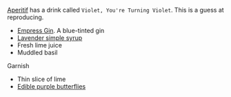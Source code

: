 
[Aperitif](https://aperitifnc.com/) has a drink called `Violet, You're Turning Violet`. This is a guess at reproducing.

- [Empress Gin](https://www.empressgin.com/). A blue-tinted gin
- [Lavender simple syrup](https://www.amazon.com/Collins-Cherry-Cocktail-Syrup-Lavender/dp/B07TR5V61Z/?th=1)
- Fresh lime juice
- Muddled basil

Garnish
- Thin slice of lime
- [Edible purple butterflies](https://www.amazon.com/GEORLD-Edible-Butterflies-Decorations-Cupcake/dp/B0932W1ZG4/)
